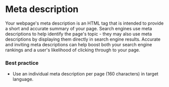 # Meta description
Your webpage's meta description is an HTML tag that is intended to provide a short and accurate summary of your page. Search engines use meta descriptions to help identify the page's topic - they may also use meta descriptions by displaying them directly in search engine results. Accurate and inviting meta descriptions can help boost both your search engine rankings and a user's likelihood of clicking through to your page.

### Best practice
* Use an individual meta description per page (160 characters) in target language.

